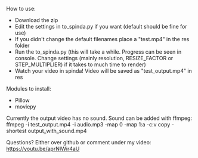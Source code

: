 How to use:
- Download the zip
- Edit the settings in to_spinda.py if you want (default should be fine for use)
- If you didn't change the default filenames place a "test.mp4" in the res folder
- Run the to_spinda.py (this will take a while. Progress can be seen in console. Change settings (mainly resolution, RESIZE_FACTOR or STEP_MULTIPLIER) if it takes to much time to render)
- Watch your video in spinda! Video will be saved as "test_output.mp4" in res

Modules to install:
- Pillow
- moviepy

Currently the output video has no sound. Sound can be added with ffmpeg:
 ffmpeg -i test_output.mp4 -i audio.mp3 -map 0 -map 1:a -c:v copy -shortest output_with_sound.mp4

Questions? Either over github or comment under my video: https://youtu.be/aprNIWir4aU
